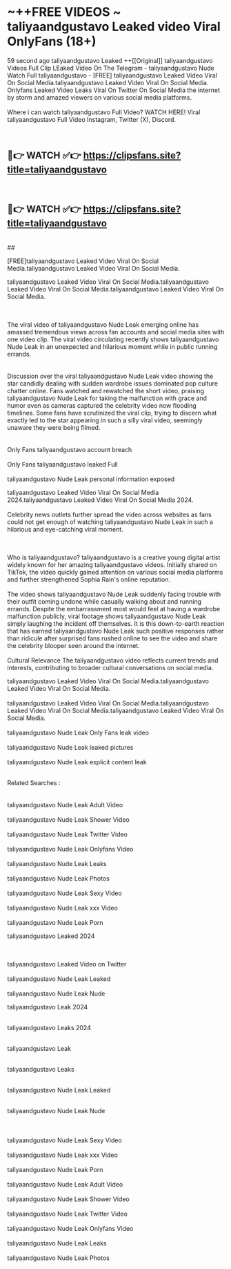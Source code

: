 # ~++FREE VIDEOS ~ taliyaandgustavo Leaked video Viral OnlyFans (18+)<br>


59 second ago taliyaandgustavo Leaked ++[[Original]] taliyaandgustavo Videos Full Clip LEaked Video On The Telegram  - taliyaandgustavo Nude  Watch Full taliyaandgustavo - [FREE] taliyaandgustavo Leaked Video Viral On Social Media.taliyaandgustavo Leaked Video Viral On Social Media.   Onlyfans Leaked Video Leaks Viral On Twitter On Social Media the internet by storm and amazed viewers on various social media platforms. <br><br>
Where i can watch taliyaandgustavo Full Video? WATCH HERE! Viral taliyaandgustavo Full Video Instagram, Twitter (X), Discord. <br>


 <br>

##  🔴👉 WATCH ✅👉  <a href="https://clipsfans.site?title=taliyaandgustavo&ref=git">https://clipsfans.site?title=taliyaandgustavo</a> <br>
  <br>

##  🔴👉 WATCH ✅👉  <a href="https://clipsfans.site?title=taliyaandgustavo&ref=git">https://clipsfans.site?title=taliyaandgustavo</a> <br>
  <br>
  ##



[FREE]taliyaandgustavo Leaked Video Viral On Social Media.taliyaandgustavo Leaked Video Viral On Social Media. <br>

taliyaandgustavo Leaked Video Viral On Social Media.taliyaandgustavo Leaked Video Viral On Social Media.taliyaandgustavo Leaked Video Viral On Social Media. <br>


  <br>

  <br>
The viral video of taliyaandgustavo Nude Leak emerging online has amassed tremendous views across fan accounts and social media sites with one video clip. The viral video circulating recently shows taliyaandgustavo Nude Leak in an unexpected and hilarious moment while in public running errands.<br>
<br>


<br>
Discussion over the viral taliyaandgustavo Nude Leak video showing the star candidly dealing with sudden wardrobe issues dominated pop culture chatter online. Fans watched and rewatched the short video, praising taliyaandgustavo Nude Leak for taking the malfunction with grace and humor even as cameras captured the celebrity video now flooding timelines. Some fans have scrutinized the viral clip, trying to discern what exactly led to the star appearing in such a silly viral video, seemingly unaware they were being filmed.<br>
<br>
<br> 
Only Fans taliyaandgustavo account breach<br>
<br>
Only Fans taliyaandgustavo leaked Full <br>
<br>
taliyaandgustavo Nude Leak personal information exposed<br>

taliyaandgustavo Leaked Video Viral On Social Media 2024.taliyaandgustavo Leaked Video Viral On Social Media 2024. <br>
<br>
Celebrity news outlets further spread the video across websites as fans could not get enough of watching taliyaandgustavo Nude Leak in such a hilarious and eye-catching viral moment.<br>
<br>

<br>
Who is taliyaandgustavo? taliyaandgustavo is a creative young digital artist widely known for her amazing taliyaandgustavo videos. Initially shared on TikTok, the video quickly gained attention on various social media platforms and further strengthened Sophia Rain's online reputation.<br>
<br>
The video shows taliyaandgustavo Nude Leak suddenly facing trouble with their outfit coming undone while casually walking about and running errands. Despite the embarrassment most would feel at having a wardrobe malfunction publicly, viral footage shows taliyaandgustavo Nude Leak simply laughing the incident off themselves. It is this down-to-earth reaction that has earned taliyaandgustavo Nude Leak such positive responses rather than ridicule after surprised fans rushed online to see the video and share the celebrity blooper seen around the internet.<br>
<br>
Cultural Relevance The taliyaandgustavo video reflects current trends and interests, contributing to broader cultural conversations on social media.<br>

taliyaandgustavo Leaked Video Viral On Social Media.taliyaandgustavo Leaked Video Viral On Social Media.<br>
<br>
taliyaandgustavo Leaked Video Viral On Social Media.taliyaandgustavo Leaked Video Viral On Social Media.taliyaandgustavo Leaked Video Viral On Social Media.<br>
<br>
taliyaandgustavo Nude Leak Only Fans leak video<br>
<br>
taliyaandgustavo Nude Leak leaked pictures<br>
<br>
taliyaandgustavo Nude Leak explicit content leak<br>


<br>
Related Searches :<br>
<br>

<br>
taliyaandgustavo Nude Leak Adult Video<br>
<br>
taliyaandgustavo Nude Leak Shower Video<br>
<br>
taliyaandgustavo Nude Leak Twitter Video<br>
<br>
taliyaandgustavo Nude Leak Onlyfans Video<br>
<br>
taliyaandgustavo Nude Leak Leaks<br>
<br>
taliyaandgustavo Nude Leak Photos<br>

<br>
taliyaandgustavo Nude Leak Sexy Video<br>
<br>
taliyaandgustavo Nude Leak xxx Video<br>
<br>
taliyaandgustavo Nude Leak Porn<br>

taliyaandgustavo  Leaked 2024 <br> <br>
<br>

taliyaandgustavo Leaked Video on Twitter <br>
<br>
taliyaandgustavo Nude Leak Leaked<br>
<br>
taliyaandgustavo Nude Leak Nude<br>


taliyaandgustavo  Leak 2024 <br> <br>



taliyaandgustavo  Leaks 2024 <br> <br>



 
taliyaandgustavo  Leak<br> <br>



taliyaandgustavo  Leaks<br> <br>


taliyaandgustavo Nude Leak Leaked<br> <br>

taliyaandgustavo Nude Leak Nude<br> <br>
<br> <br>
taliyaandgustavo Nude Leak Sexy Video
<br> <br>
taliyaandgustavo Nude Leak xxx Video
<br> <br>
taliyaandgustavo Nude Leak Porn
<br> <br>
taliyaandgustavo Nude Leak Adult Video
<br> <br>
taliyaandgustavo Nude Leak Shower Video
<br> <br>
taliyaandgustavo Nude Leak Twitter Video
<br> <br>
taliyaandgustavo Nude Leak Onlyfans Video
<br> <br>
taliyaandgustavo Nude Leak Leaks
<br> <br>
taliyaandgustavo Nude Leak Photos






</p>




 



</p>










